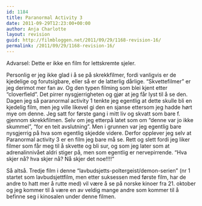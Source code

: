 ```yaml
---
id: 1184
title: Paranormal Activity 3
date: 2011-09-29T12:23:00+00:00
author: Anja Charlotte
layout: revision
guid: http://filmbloggen.net/2011/09/29/1168-revision-16/
permalink: /2011/09/29/1168-revision-16/
---
```

Advarsel: Dette er ikke en film for lettskremte sjeler.

Personlig er jeg ikke glad i å se på skrekkfilmer, fordi vanligvis er de kjedelige og forutsigbare, eller så er de latterlig dårlige. “Skvettefilmer” er jeg derimot mer fan av. Og den typen filming som blei kjent etter “cloverfield”. Det pirrer nysgjerrigheten og gjør at jeg får lyst til å se den. Dagen jeg så paranormal activity 1 tenkte jeg egentlig at dette skulle bli en kjedelig film, men jeg ville likevel gi den en sjanse ettersom jeg hadde hørt mye om denne. Jeg satt for første gang i mitt liv og skvatt som bare f. gjennom skrekkfilmen. Selv om jeg etterpå latet som om “denne var jo ikke skummel”, “for en teit avslutning”. Men i grunnen var jeg egentlig bare nysgjerrig på hva som egentlig skjedde videre. Derfor opplever jeg selv at Paranormal activity 3 er en film jeg bare må se. Rett og slett fordi jeg liker filmer som får meg til å skvette og bli sur, og som jeg later som at adrenalinnivået aldri stiger på, men som egentlig er nervepirrende. “Hva skjer nå? hva skjer nå? Nå skjer det noe!!!!”

<div class="video-shortcode">
</div>

Så altså. Tredje film i denne “lavbudsjetts-poltergeist/demon-serien” (nr 1 startet som lavbudsjettfilm, men etter suksessen med første film, har de andre to hatt mer å rutte med) vil være å se på norske kinoer fra 21. oktober og jeg kommer til å være en av veldig mange andre som kommer til å befinne seg i kinosalen under denne filmen.

&nbsp;